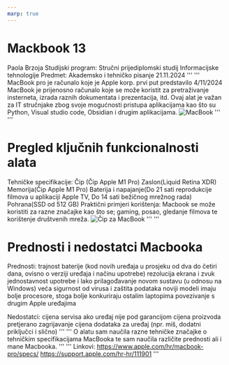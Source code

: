 ```yaml
---
marp: true
---
```


# Mackbook 13
Paola Brzoja
Studijski program: Stručni prijediplomski studij Informacijske tehnologije
Predmet: Akademsko i tehničko pisanje
21.11.2024
'''
'''
MacBook pro je računalo koje je Apple korp. prvi put predstavilo 4/11/2024
MacBook je prijenosno računalo koje se može koristit za pretraživanje insterneta, izrada raznih dokumentata i prezentacija, itd.
Ovaj alat je važan za IT stručnjake zbog svoje mogućnosti pristupa aplikacijama kao što su Python, Visual studio code, Obsidian i drugim aplikacijama.
![MacBook](https://www.bing.com/images/search?view=detailV2&ccid=lMwIFwgB&id=E18CB7608CA22AB96029CBC6ACDEA70C89ED185C&thid=OIP.lMwIFwgBiBq3g1KQkgcxxAHaEK&mediaurl=https%3a%2f%2fwww.apple.com%2fnewsroom%2fimages%2f2023%2f10%2fapple-unveils-new-macbook-pro-featuring-m3-chips%2farticle%2fApple-MacBook-Pro-2up-231030_Full-Bleed-Image.jpg.large_2x.jpg&cdnurl=https%3a%2f%2fth.bing.com%2fth%2fid%2fR.94cc08170801881ab7835290920731c4%3frik%3dXBjtiQyn3qzGyw%26pid%3dImgRaw%26r%3d0&exph=1620&expw=2880&q=Macbook+pro&simid=608046535415908716&FORM=IRPRST&ck=A171870087E45302F3A9C05A63A162F5&selectedIndex=23&itb=0)
'''
'''
# Pregled ključnih funkcionalnosti alata
Tehničke specifikacije: Čip (Čip Apple M1 Pro)
                        Zaslon(Liquid Retina XDR)
                        Memorija(Čip Apple M1 Pro)
            Baterija i napajanje(Do 21 sati reprodukcije filmova u aplikaciji Apple TV, Do 14 sati bežičnog mrežnog rada)
                         Pohrana(SSD od 512 GB)
Praktični primjeri korištenja:
Macbook se može koristiti za razne značajke kao što se; gaming, posao, gledanje filmova te korištenje društvenih mreža.
![Čip za MacBook](https://www.bing.com/images/search?view=detailV2&ccid=csatX6sf&id=82C161E8D2342076F3A0C24563ABBC91724AC6B1&thid=OIP.csatX6sfwqvKyq76wXZU5gHaEK&mediaurl=https%3a%2f%2fwww.notebookcheck.net%2ffileadmin%2fNotebooks%2fApple%2fMacBook_Pro_16_2021_M1_Pro%2fapple_m1_pro_specs.jpeg&cdnurl=https%3a%2f%2fth.bing.com%2fth%2fid%2fR.72c6ad5fab1fc2abcacaaefac17654e6%3frik%3dscZKcpG8q2NFwg%26pid%3dImgRaw%26r%3d0&exph=1080&expw=1920&q=apple+M1+pro&simid=608046239092851469&FORM=IRPRST&ck=596DF312EB608C81BE8674B6FD1C6769&selectedIndex=0&itb=0)
'''
'''
# Prednosti i nedostatci Macbooka
Prednosti: trajnost baterije (kod novih uređaja u prosjeku od dva do četiri dana, ovisno o verziji uređaja i načinu upotrebe)
           rezolucija ekrana i zvuk
           jednostavnost upotrebe i lako prilagođavanje novom sustavu (u odnosu na Windows)
           veća sigurnost od virusa i zaštita podataka
           noviji modeli imaju bolje procesore, stoga bolje konkuriraju ostalim laptopima
           povezivanje s drugim Apple uređajima

Nedostatci: cijena servisa ako uređaj nije pod garancijom
            cijena proizvoda
            pretjerano zagrijavanje
            cijena dodataka za uređaj (npr. miš, dodatni priključci i slično)
'''
'''
O alatu sam naučila razne tehničke značajke o tehničkim specifikacijama MacBooka te sam naučila različite prednosti ali i mane Macbooka.
'''
'''
Linkovi:
https://www.apple.com/hr/macbook-pro/specs/
https://support.apple.com/hr-hr/111901
'''